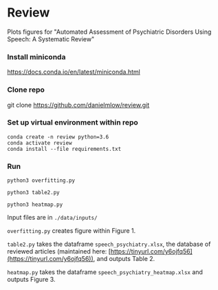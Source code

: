 # Review
Plots figures for "Automated Assessment of Psychiatric Disorders Using Speech: A Systematic Review"

### Install miniconda 
https://docs.conda.io/en/latest/miniconda.html

### Clone repo 
git clone https://github.com/danielmlow/review.git

### Set up virtual environment within repo

```
conda create -n review python=3.6
conda activate review
conda install --file requirements.txt
```


### Run

```
python3 overfitting.py

python3 table2.py

python3 heatmap.py
```

Input files are in `./data/inputs/`

`overfitting.py` creates figure within Figure 1.

`table2.py` takes the dataframe `speech_psychiatry.xlsx`, the database of reviewed articles (maintained here: [https://tinyurl.com/y6ojfq56](https://tinyurl.com/y6ojfq56)), and outputs Table 2.

`heatmap.py` takes the dataframe `speech_psychiatry_heatmap.xlsx` and outputs Figure 3.

